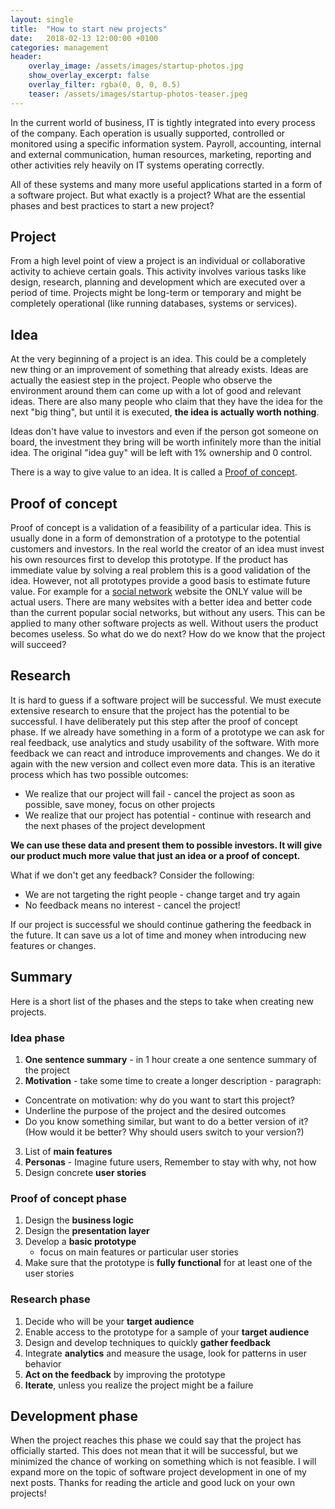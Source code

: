 ```yaml
---
layout: single
title:  "How to start new projects"
date:   2018-02-13 12:00:00 +0100
categories: management
header:
    overlay_image: /assets/images/startup-photos.jpg
    show_overlay_excerpt: false
    overlay_filter: rgba(0, 0, 0, 0.5)
    teaser: /assets/images/startup-photos-teaser.jpeg
---
```


In the current world of business, IT is tightly integrated into every process of the company. Each operation is usually supported, controlled or monitored using a specific information system. Payroll, accounting, internal and external communication, human resources, marketing, reporting and other activities rely heavily on IT systems operating correctly.

All of these systems and many more useful applications started in a form of a software project. 
But what exactly is a project? What are the essential phases and best practices to start a new project? 

## Project

From a high level point of view a project is an individual or collaborative activity to achieve certain goals. This activity involves various tasks like design, research, planning and development which are executed over a period of time. Projects might be long-term or temporary and might be completely operational (like running databases, systems or services).

## Idea

At the very beginning of a project is an idea. This could be a completely new thing or an improvement of something that already exists. Ideas are actually the easiest step in the project. People who observe the environment around them can come up with a lot of good and relevant ideas. There are also many people who claim that they have the idea for the next "big thing", but until it is executed, **the idea is actually worth nothing**.

Ideas don't have value to investors and even if the person got someone on board, the investment they bring will be worth infinitely more than the initial idea. The original "idea guy" will be left with 1% ownership and 0 control.

There is a way to give value to an idea. It is called a [Proof of concept](https://en.wikipedia.org/wiki/Proof_of_concept).

## Proof of concept

Proof of concept is a validation of a feasibility of a particular idea. This is usually done in a form of demonstration of a prototype to the potential customers and investors. In the real world the creator of an idea must invest his own resources first to develop this prototype. If the product has immediate value by solving a real problem this is a good validation of the idea. However, not all prototypes provide a good basis to estimate future value. For example for a [social network](https://en.wikipedia.org/wiki/Social_network) website the ONLY value will be actual users. There are many websites with a better idea and better code than the current popular social networks, but without any users. This can be applied to many other software projects as well. Without users the product becomes useless. So what do we do next? How do we know that the project will succeed? 

## Research

It is hard to guess if a software project will be successful. We must execute extensive research to ensure that the project has the potential to be successful. I have deliberately put this step after the proof of concept phase. If we already have something in a form of a prototype we can ask for real feedback, use analytics and study usability of the software. With more feedback we can react and introduce improvements and changes. We do it again with the new version and collect even more data. This is an iterative process which has two possible outcomes:
- We realize that our project will fail - cancel the project as soon as possible, save money, focus on other projects
- We realize that our project has potential - continue with research and the next phases of the project development

**We can use these data and present them to possible investors. It will give our product much more value that just an idea or a proof of concept.**

What if we don't get any feedback? Consider the following:
- We are not targeting the right people - change target and try again
- No feedback means no interest - cancel the project!

If our project is successful we should continue gathering the feedback in the future. It can save us a lot of time and money when introducing new features or changes.

## Summary

Here is a short list of the phases and the steps to take when creating new projects.

### Idea phase

1. **One sentence summary** - in 1 hour create a one sentence summary of the project
2. **Motivation** - take some time to create a longer description - paragraph:
  - Concentrate on motivation: why do you want to start this project?
  - Underline the purpose of the project and the desired outcomes
  - Do you know something similar, but want to do a better version of it? (How would it be better? Why should users switch to your version?)
3. List of **main features**
4. **Personas** -  Imagine future users, Remember to stay with why, not how
5. Design concrete **user stories**

### Proof of concept phase

1. Design the **business logic** 
2. Design the **presentation layer**
2. Develop a **basic prototype**
    - focus on main features or particular user stories
3. Make sure that the prototype is **fully functional** for at least one of the user stories

### Research phase

1. Decide who will be your **target audience**
2. Enable access to the prototype for a sample of your **target audience**
3. Design and develop techniques to quickly **gather feedback**
4. Integrate **analytics** and measure the usage, look for patterns in user behavior
5. **Act on the feedback** by improving the prototype
6. **Iterate**, unless you realize the project might be a failure

## Development phase

When the project reaches this phase we could say that the project has officially started. This does not mean that it will be successful, but we minimized the chance of working on something which is not feasible. I will expand more on the topic of software project development in one of my next posts. Thanks for reading the article and good luck on your own projects!
